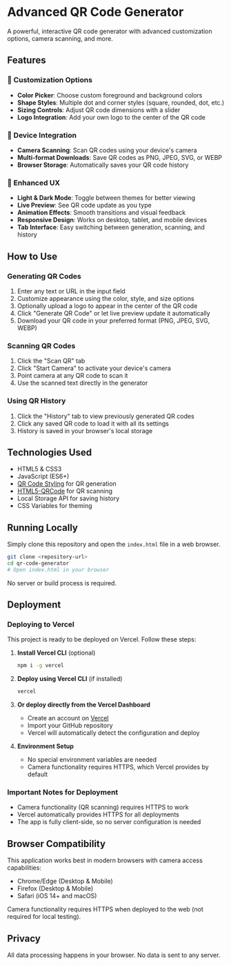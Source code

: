 # Advanced QR Code Generator

A powerful, interactive QR code generator with advanced customization options, camera scanning, and more.

## Features

### 🎨 Customization Options
- **Color Picker**: Choose custom foreground and background colors
- **Shape Styles**: Multiple dot and corner styles (square, rounded, dot, etc.)
- **Sizing Controls**: Adjust QR code dimensions with a slider
- **Logo Integration**: Add your own logo to the center of the QR code

### 📱 Device Integration
- **Camera Scanning**: Scan QR codes using your device's camera
- **Multi-format Downloads**: Save QR codes as PNG, JPEG, SVG, or WEBP
- **Browser Storage**: Automatically saves your QR code history

### 🌈 Enhanced UX
- **Light & Dark Mode**: Toggle between themes for better viewing
- **Live Preview**: See QR code update as you type
- **Animation Effects**: Smooth transitions and visual feedback
- **Responsive Design**: Works on desktop, tablet, and mobile devices
- **Tab Interface**: Easy switching between generation, scanning, and history

## How to Use

### Generating QR Codes
1. Enter any text or URL in the input field
2. Customize appearance using the color, style, and size options
3. Optionally upload a logo to appear in the center of the QR code
4. Click "Generate QR Code" or let live preview update it automatically
5. Download your QR code in your preferred format (PNG, JPEG, SVG, WEBP)

### Scanning QR Codes
1. Click the "Scan QR" tab
2. Click "Start Camera" to activate your device's camera
3. Point camera at any QR code to scan it
4. Use the scanned text directly in the generator

### Using QR History
1. Click the "History" tab to view previously generated QR codes
2. Click any saved QR code to load it with all its settings
3. History is saved in your browser's local storage

## Technologies Used

- HTML5 & CSS3
- JavaScript (ES6+)
- [QR Code Styling](https://github.com/kozakdenys/qr-code-styling) for QR generation
- [HTML5-QRCode](https://github.com/mebjas/html5-qrcode) for QR scanning
- Local Storage API for saving history
- CSS Variables for theming

## Running Locally

Simply clone this repository and open the `index.html` file in a web browser.

```bash
git clone <repository-url>
cd qr-code-generator
# Open index.html in your browser
```

No server or build process is required.

## Deployment

### Deploying to Vercel

This project is ready to be deployed on Vercel. Follow these steps:

1. **Install Vercel CLI** (optional)
   ```bash
   npm i -g vercel
   ```

2. **Deploy using Vercel CLI** (if installed)
   ```bash
   vercel
   ```

3. **Or deploy directly from the Vercel Dashboard**
   - Create an account on [Vercel](https://vercel.com)
   - Import your GitHub repository
   - Vercel will automatically detect the configuration and deploy

4. **Environment Setup**
   - No special environment variables are needed
   - Camera functionality requires HTTPS, which Vercel provides by default

### Important Notes for Deployment

- Camera functionality (QR scanning) requires HTTPS to work
- Vercel automatically provides HTTPS for all deployments
- The app is fully client-side, so no server configuration is needed

## Browser Compatibility

This application works best in modern browsers with camera access capabilities:
- Chrome/Edge (Desktop & Mobile)
- Firefox (Desktop & Mobile)
- Safari (iOS 14+ and macOS)

Camera functionality requires HTTPS when deployed to the web (not required for local testing).

## Privacy

All data processing happens in your browser. No data is sent to any server. 